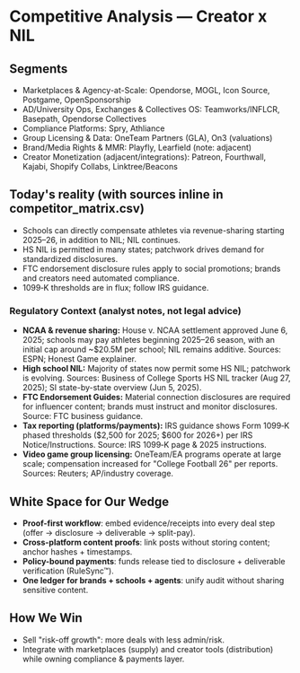 # Competitive Analysis — Creator x NIL
## Segments
- Marketplaces & Agency-at-Scale: Opendorse, MOGL, Icon Source, Postgame, OpenSponsorship
- AD/University Ops, Exchanges & Collectives OS: Teamworks/INFLCR, Basepath, Opendorse Collectives
- Compliance Platforms: Spry, Athliance
- Group Licensing & Data: OneTeam Partners (GLA), On3 (valuations)
- Brand/Media Rights & MMR: Playfly, Learfield (note: adjacent)
- Creator Monetization (adjacent/integrations): Patreon, Fourthwall, Kajabi, Shopify Collabs, Linktree/Beacons

## Today's reality (with sources inline in competitor_matrix.csv)
- Schools can directly compensate athletes via revenue-sharing starting 2025–26, in addition to NIL; NIL continues. 
- HS NIL is permitted in many states; patchwork drives demand for standardized disclosures.
- FTC endorsement disclosure rules apply to social promotions; brands and creators need automated compliance.
- 1099‑K thresholds are in flux; follow IRS guidance.

### Regulatory Context (analyst notes, not legal advice)
- **NCAA & revenue sharing:** House v. NCAA settlement approved June 6, 2025; schools may pay athletes beginning 2025–26 season, with an initial cap around ~$20.5M per school; NIL remains additive. Sources: ESPN; Honest Game explainer.
- **High school NIL:** Majority of states now permit some HS NIL; patchwork is evolving. Sources: Business of College Sports HS NIL tracker (Aug 27, 2025); SI state-by-state overview (Jun 5, 2025).
- **FTC Endorsement Guides:** Material connection disclosures are required for influencer content; brands must instruct and monitor disclosures. Source: FTC business guidance.
- **Tax reporting (platforms/payments):** IRS guidance shows Form 1099‑K phased thresholds ($2,500 for 2025; $600 for 2026+) per IRS Notice/Instructions. Source: IRS 1099‑K page & 2025 instructions.
- **Video game group licensing:** OneTeam/EA programs operate at large scale; compensation increased for "College Football 26" per reports. Sources: Reuters; AP/industry coverage.

## White Space for Our Wedge
- **Proof-first workflow**: embed evidence/receipts into every deal step (offer → disclosure → deliverable → split-pay).
- **Cross-platform content proofs**: link posts without storing content; anchor hashes + timestamps.
- **Policy-bound payments**: funds release tied to disclosure + deliverable verification (RuleSync™).
- **One ledger for brands + schools + agents**: unify audit without sharing sensitive content.

## How We Win
- Sell "risk-off growth": more deals with less admin/risk.
- Integrate with marketplaces (supply) and creator tools (distribution) while owning compliance & payments layer.